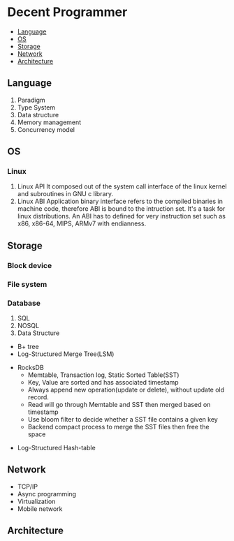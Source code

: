 # Decent Programmer
* [Language](#language)
* [OS](#os)
* [Storage](#storage)
* [Network](#network)
* [Architecture](#architecture)


## Language<a id="language"></a>
1. Paradigm
1. Type System
1. Data structure
1. Memory management
1. Concurrency model

## OS<a id="os"></a>
### Linux
1. Linux API
  It composed out of the system call interface of the linux kernel and subroutines
  in GNU c library.
1. Linux ABI
  Application binary interface refers to the compiled binaries in machine code, therefore
  ABI is bound to the intruction set. It's a task for linux distributions. An ABI has 
  to defined for very instruction set such as x86, x86-64, MIPS, ARMv7 with endianness.

## Storage<a id="storage"></a>
### Block device
### File system
### Database
1. SQL
1. NOSQL
1. Data Structure
 * B+ tree
 * Log-Structured Merge Tree(LSM)
  + RocksDB
    - Memtable, Transaction log, Static Sorted Table(SST)
    - Key, Value are sorted and has associated timestamp
    - Always append new operation(update or delete), without update old record.
    - Read will go through Memtable and SST then merged based on timestamp
    - Use bloom filter to decide whether a SST file contains a given key
    - Backend compact process to merge the SST files then free the space
 * Log-Structured Hash-table
## Network<a id="network"></a>
* TCP/IP
* Async programming
* Virtualization
* Mobile network

## Architecture<a id="architecture"></a>
